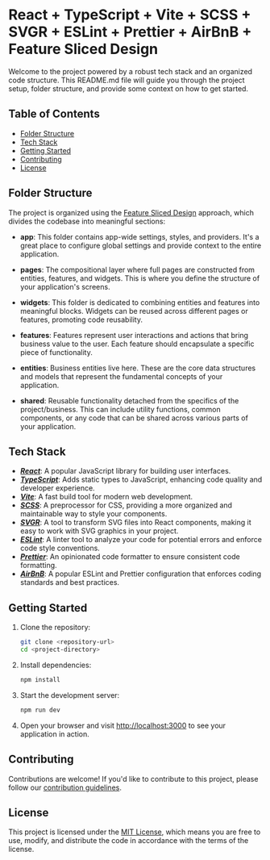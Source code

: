 # React + TypeScript + Vite + SCSS + SVGR + ESLint + Prettier + AirBnB + Feature Sliced Design

Welcome to the project powered by a robust tech stack and an organized code structure. This README.md file will guide you through the project setup, folder structure, and provide some context on how to get started.

## Table of Contents

- [Folder Structure](#folder-structure)
- [Tech Stack](#tech-stack)
- [Getting Started](#getting-started)
- [Contributing](#contributing)
- [License](#license)

## Folder Structure

The project is organized using the [Feature Sliced Design](https://feature-sliced.design/) approach, which divides the codebase into meaningful sections:

- **app**: This folder contains app-wide settings, styles, and providers. It's a great place to configure global settings and provide context to the entire application.

- **pages**: The compositional layer where full pages are constructed from entities, features, and widgets. This is where you define the structure of your application's screens.

- **widgets**: This folder is dedicated to combining entities and features into meaningful blocks. Widgets can be reused across different pages or features, promoting code reusability.

- **features**: Features represent user interactions and actions that bring business value to the user. Each feature should encapsulate a specific piece of functionality.

- **entities**: Business entities live here. These are the core data structures and models that represent the fundamental concepts of your application.

- **shared**: Reusable functionality detached from the specifics of the project/business. This can include utility functions, common components, or any code that can be shared across various parts of your application.

## Tech Stack

- **_[React](https://react.dev/)_**: A popular JavaScript library for building user interfaces.
- **_[TypeScript](https://www.typescriptlang.org/)_**: Adds static types to JavaScript, enhancing code quality and developer experience.
- **_[Vite](https://vitejs.dev/)_**: A fast build tool for modern web development.
- **_[SCSS](https://sass-lang.com/)_**: A preprocessor for CSS, providing a more organized and maintainable way to style your components.
- **_[SVGR](https://react-svgr.com/)_**: A tool to transform SVG files into React components, making it easy to work with SVG graphics in your project.
- **_[ESLint](https://eslint.org/)_**: A linter tool to analyze your code for potential errors and enforce code style conventions.
- **_[Prettier](https://prettier.io/)_**: An opinionated code formatter to ensure consistent code formatting.
- **_[AirBnB](https://airbnb.io/javascript/react/)_**: A popular ESLint and Prettier configuration that enforces coding standards and best practices.

## Getting Started

1. Clone the repository:

   ```bash
   git clone <repository-url>
   cd <project-directory>
   ```

2. Install dependencies:

   ```bash
   npm install
   ```

3. Start the development server:

   ```bash
   npm run dev
   ```

4. Open your browser and visit [http://localhost:3000](http://localhost:3000) to see your application in action.

## Contributing

Contributions are welcome! If you'd like to contribute to this project, please follow our [contribution guidelines](CONTRIBUTING.md).

## License

This project is licensed under the [MIT License](LICENSE), which means you are free to use, modify, and distribute the code in accordance with the terms of the license.

